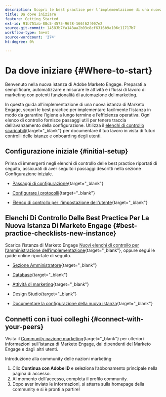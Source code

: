 ```yaml
---
description: Scopri le best practice per l’implementazione di una nuova istanza di Marketo Engage. Tenere traccia delle prestazioni ti aiuterà a ottenere il massimo dal Marketo Engage e a configurare l’istanza per l’igiene e l’efficienza a lungo termine. In qualità di nuovo amministratore che naviga in una nuova istanza, utilizza queste guide per rimanere concentrato e organizzato.
title: Da dove iniziare
feature: Getting Started
exl-id: 91b751ab-88c5-4575-96f8-166f62f007e2
source-git-commit: 14583b7fa148aa2b03c8cf6316b9a106c11717b7
workflow-type: tm+mt
source-wordcount: '274'
ht-degree: 0%

---
```


# Da dove iniziare {#Where-to-start}

Benvenuto nella nuova istanza di Adobe Marketo Engage. Preparati a semplificare, automatizzare e misurare le attività e i flussi di lavoro di marketing con potenti funzionalità di automazione del marketing.

In questa guida all’implementazione di una nuova istanza di Marketo Engage, scopri le best practice per implementare facilmente l’istanza in modo da garantire l’igiene a lungo termine e l’efficienza operativa. Ogni elenco di controllo fornisce passaggi utili per tenere traccia dell’avanzamento della configurazione. Utilizza il [elenchi di controllo scaricabili](/help/marketo/getting-started/inheriting-a-marketo-engage-instance/assets/adobe-marketo-engage-new-instance-admin-checklist.xlsx){target="_blank"} per documentare il tuo lavoro in vista di futuri controlli delle istanze e onboarding degli utenti.

## Configurazione iniziale {#initial-setup}

Prima di immergerti negli elenchi di controllo delle best practice riportati di seguito, assicurati di aver seguito i passaggi descritti nella sezione Configurazione iniziale.

* [Passaggi di configurazione](/help/marketo/getting-started/initial-setup/initial-setup-tasks.md){target="_blank"}

* [Configurare i protocolli](/help/marketo/getting-started/initial-setup/initial-setup-tasks.md){target="_blank"}

* [Elenco di controllo per l&#39;impostazione dell&#39;utente](/help/marketo/getting-started/initial-setup/user-setup.md){target="_blank"}

## Elenchi Di Controllo Delle Best Practice Per La Nuova Istanza Di Marketo Engage {#best-practice-checklists-new-instance}

Scarica l’istanza di Marketo Engage [Nuovi elenchi di controllo per l’amministrazione dell’implementazione](/help/marketo/getting-started/inheriting-a-marketo-engage-instance/assets/adobe-marketo-engage-new-instance-admin-checklist.xlsx){target="_blank"}, oppure segui le guide online riportate di seguito.

* [Sezione Amministratore](/help/marketo/getting-started/implementing-a-new-marketo-engage-instance/admin-section-checklist.md){target="_blank"}

* [Database](/help/marketo/getting-started/implementing-a-new-marketo-engage-instance/database-checklist.md){target="_blank"}

* [Attività di marketing](/help/marketo/getting-started/implementing-a-new-marketo-engage-instance/marketing-activities-checklist.md){target="_blank"}

* [Design Studio](/help/marketo/getting-started/implementing-a-new-marketo-engage-instance/design-studio-checklist.md){target="_blank"}

* [Documentare la configurazione della nuova istanza](/help/marketo/getting-started/implementing-a-new-marketo-engage-instance/document-your-setup.md){target="_blank"}

## Connetti con i tuoi colleghi {#connect-with-your-peers}

Visita il [Community nazione marketing](https://nation.marketo.com/){target="_blank"} per ulteriori informazioni sull&#39;istanza di Marketo Engage, dai dipendenti del Marketo Engage e dagli altri utenti.

Introduzione alla community delle nazioni marketing:

1. Clic **Continua con Adobe ID** e seleziona l’abbonamento principale nella pagina di accesso.
1. Al momento dell&#39;accesso, completa il profilo community.
1. Dopo aver inviato le informazioni, si atterra sulla homepage della community e si è pronti a partire!
